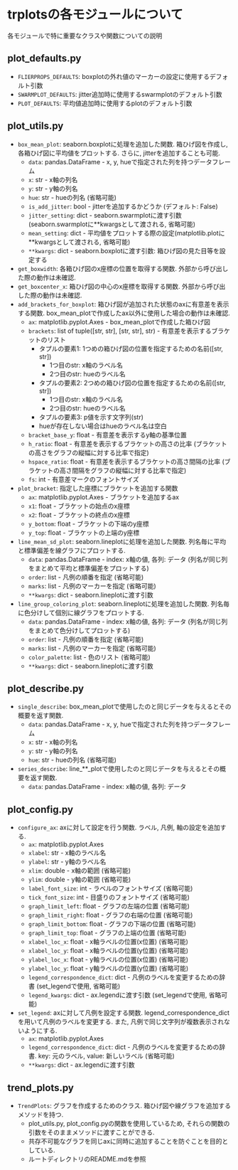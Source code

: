 # trplotsの各モジュールについて

各モジュールで特に重要なクラスや関数についての説明

## plot_defaults.py

* `FLIERPROPS_DEFAULTS`: boxplotの外れ値のマーカーの設定に使用するデフォルト引数
* `SWARMPLOT_DEFAULTS`: jitter追加時に使用するswarmplotのデフォルト引数
* `PLOT_DEFAULTS`: 平均値追加時に使用するplotのデフォルト引数

## plot_utils.py

* `box_mean_plot`: seaborn.boxplotに処理を追加した関数. 箱ひげ図を作成し, 各箱ひげ図に平均値をプロットする. さらに, jitterを追加することも可能.
    * `data`: pandas.DataFrame - x, y, hueで指定された列を持つデータフレーム
    * `x`: str - x軸の列名
    * `y`: str - y軸の列名
    * `hue`: str - hueの列名 (省略可能)
    * `is_add_jitter`: bool - jitterを追加するかどうか (デフォルト: False)
    * `jitter_setting`: dict - seaborn.swarmplotに渡す引数(seaborn.swarmplotに**kwargsとして渡される, 省略可能)
    * `mean_setting`: dict - 平均値をプロットする際の設定(matplotlib.plotに**kwargsとして渡される, 省略可能)
    * `**kwargs`: dict - seaborn.boxplotに渡す引数: 箱ひげ図の見た目等を設定する
* `get_boxwidth`: 各箱ひげ図のx座標の位置を取得する関数. 外部から呼び出した際の動作は未確認.
* `get_boxcenter_x`: 箱ひげ図の中心のx座標を取得する関数. 外部から呼び出した際の動作は未確認.
* `add_brackets_for_boxplot`: 箱ひげ図が追加された状態のaxに有意差を表示する関数. box_mean_plotで作成したax以外に使用した場合の動作は未確認.
    * `ax`: matplotlib.pyplot.Axes - box_mean_plotで作成した箱ひげ図
    * `brackets`: list of tuple([str, str], [str, str], str) - 有意差を表示するブラケットのリスト
        * タプルの要素1: 1つめの箱ひげ図の位置を指定するための名前([str, str])
            * 1つ目のstr: x軸のラベル名
            * 2つ目のstr: hueのラベル名
        * タプルの要素2: 2つめの箱ひげ図の位置を指定するための名前([str, str])
            * 1つ目のstr: x軸のラベル名
            * 2つ目のstr: hueのラベル名
        * タプルの要素3: p値を示す文字列(str)
        * hueが存在しない場合はhueのラベル名は空白
    * `bracket_base_y`: float - 有意差を表示するy軸の基準位置
    * `h_ratio`: float - 有意差を表示するブラケットの高さの比率 (ブラケットの高さをグラフの縦幅に対する比率で指定)
    * `hspace_ratio`: float - 有意差を表示するブラケットの高さ間隔の比率 (ブラケットの高さ間隔をグラフの縦幅に対する比率で指定)
    * `fs`: int - 有意差マークのフォントサイズ
* `plot_bracket`: 指定した座標にブラケットを追加する関数
    * `ax`: matplotlib.pyplot.Axes - ブラケットを追加するax
    * `x1`: float - ブラケットの始点のx座標
    * `x2`: float - ブラケットの終点のx座標
    * `y_bottom`: float - ブラケットの下端のy座標
    * `y_top`: float - ブラケットの上端のy座標
* `line_mean_sd_plot`: seaborn.lineplotに処理を追加した関数. 列名毎に平均と標準偏差を線グラフにプロットする.
    * `data`: pandas.DataFrame - index: x軸の値, 各列: データ (列名が同じ列をまとめて平均と標準偏差をプロットする)
    * `order`: list - 凡例の順番を指定 (省略可能)
    * `marks`: list - 凡例のマーカーを指定 (省略可能)
    * `**kwargs`: dict - seaborn.lineplotに渡す引数
* `line_group_coloring_plot`: seaborn.lineplotに処理を追加した関数. 列名毎に色分けして個別に線グラフをプロットする.
    * `data`: pandas.DataFrame - index: x軸の値, 各列: データ (列名が同じ列をまとめて色分けしてプロットする)
    * `order`: list - 凡例の順番を指定 (省略可能)
    * `marks`: list - 凡例のマーカーを指定 (省略可能)
    * `color_palette`: list - 色のリスト (省略可能)
    * `**kwargs`: dict - seaborn.lineplotに渡す引数

## plot_describe.py

* `single_describe`: box_mean_plotで使用したのと同じデータを与えるとその概要を返す関数.
    * `data`: pandas.DataFrame - x, y, hueで指定された列を持つデータフレーム
    * `x`: str - x軸の列名
    * `y`: str - y軸の列名
    * `hue`: str - hueの列名 (省略可能)
* `series_describe`: line_**_plotで使用したのと同じデータを与えるとその概要を返す関数.
    * `data`: pandas.DataFrame - index: x軸の値, 各列: データ

## plot_config.py

* `configure_ax`: axに対して設定を行う関数. ラベル, 凡例, 軸の設定を追加する.
    * `ax`: matplotlib.pyplot.Axes
    * `xlabel`: str - x軸のラベル名
    * `ylabel`: str - y軸のラベル名
    * `xlim`: double - x軸の範囲 (省略可能)
    * `ylim`: double - y軸の範囲 (省略可能)
    * `label_font_size`: int - ラベルのフォントサイズ (省略可能)
    * `tick_font_size`: int - 目盛りのフォントサイズ (省略可能)
    * `graph_limit_left`: float - グラフの左端の位置 (省略可能)
    * `graph_limit_right`: float - グラフの右端の位置 (省略可能)
    * `graph_limit_bottom`: float - グラフの下端の位置 (省略可能)
    * `graph_limit_top`: float - グラフの上端の位置 (省略可能)
    * `xlabel_loc_x`: float - x軸ラベルの位置(x位置) (省略可能)
    * `xlabel_loc_y`: float - x軸ラベルの位置(y位置) (省略可能)
    * `ylabel_loc_x`: float - y軸ラベルの位置(x位置) (省略可能)
    * `ylabel_loc_y`: float - y軸ラベルの位置(y位置) (省略可能)
    * `legend_correspondence_dict`: dict - 凡例のラベルを変更するための辞書 (set_legendで使用, 省略可能)
    * `legend_kwargs`: dict - ax.legendに渡す引数 (set_legendで使用, 省略可能)
* `set_legend`: axに対して凡例を設定する関数. legend_correspondence_dictを用いて凡例のラベルを変更する. また, 凡例で同じ文字列が複数表示されないようにする.
    * `ax`: matplotlib.pyplot.Axes
    * `legend_correspondence_dict`: dict - 凡例のラベルを変更するための辞書. key: 元のラベル, value: 新しいラベル (省略可能)
    * `**kwargs`: dict - ax.legendに渡す引数

## trend_plots.py

* `TrendPlots`: グラフを作成するためのクラス. 箱ひげ図や線グラフを追加するメソッドを持つ.
    * plot_utils.py, plot_config.pyの関数を使用しているため, それらの関数の引数をそのままメソッドに渡すことができる.
    * 共存不可能なグラフを同じaxに同時に追加することを防ぐことを目的としている.
    * ルートディレクトリのREADME.mdを参照
